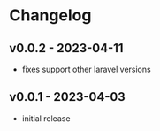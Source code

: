 # Changelog

## v0.0.2 - 2023-04-11

-   fixes support other laravel versions
## v0.0.1 - 2023-04-03

-   initial release